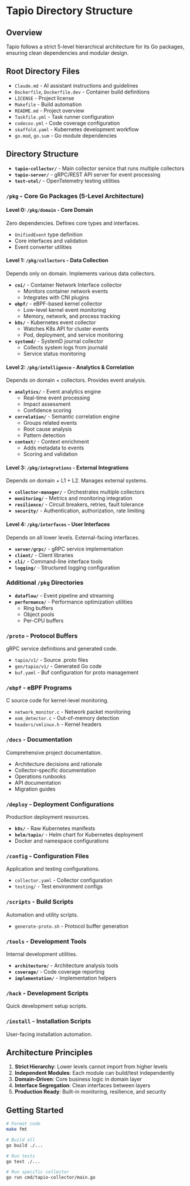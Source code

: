 # Tapio Directory Structure

## Overview
Tapio follows a strict 5-level hierarchical architecture for its Go packages, ensuring clean dependencies and modular design.

## Root Directory Files
- `Claude.md` - AI assistant instructions and guidelines
- `Dockerfile`, `Dockerfile.dev` - Container build definitions
- `LICENSE` - Project license
- `Makefile` - Build automation
- `README.md` - Project overview
- `Taskfile.yml` - Task runner configuration
- `codecov.yml` - Code coverage configuration
- `skaffold.yaml` - Kubernetes development workflow
- `go.mod`, `go.sum` - Go module dependencies

## Directory Structure



- **`tapio-collector/`** - Main collector service that runs multiple collectors
- **`tapio-server/`** - gRPC/REST API server for event processing
- **`test-otel/`** - OpenTelemetry testing utilities

### `/pkg` - Core Go Packages (5-Level Architecture)

#### Level 0: `/pkg/domain` - Core Domain
Zero dependencies. Defines core types and interfaces.
- `UnifiedEvent` type definition
- Core interfaces and validation
- Event converter utilities

#### Level 1: `/pkg/collectors` - Data Collection
Depends only on domain. Implements various data collectors.

- **`cni/`** - Container Network Interface collector
  - Monitors container network events
  - Integrates with CNI plugins
- **`ebpf/`** - eBPF-based kernel collector
  - Low-level kernel event monitoring
  - Memory, network, and process tracking
- **`k8s/`** - Kubernetes event collector
  - Watches K8s API for cluster events
  - Pod, deployment, and service monitoring
- **`systemd/`** - SystemD journal collector
  - Collects system logs from journald
  - Service status monitoring

#### Level 2: `/pkg/intelligence` - Analytics & Correlation
Depends on domain + collectors. Provides event analysis.

- **`analytics/`** - Event analytics engine
  - Real-time event processing
  - Impact assessment
  - Confidence scoring
- **`correlation/`** - Semantic correlation engine
  - Groups related events
  - Root cause analysis
  - Pattern detection
- **`context/`** - Context enrichment
  - Adds metadata to events
  - Scoring and validation

#### Level 3: `/pkg/integrations` - External Integrations
Depends on domain + L1 + L2. Manages external systems.

- **`collector-manager/`** - Orchestrates multiple collectors
- **`monitoring/`** - Metrics and monitoring integration
- **`resilience/`** - Circuit breakers, retries, fault tolerance
- **`security/`** - Authentication, authorization, rate limiting

#### Level 4: `/pkg/interfaces` - User Interfaces
Depends on all lower levels. External-facing interfaces.

- **`server/grpc/`** - gRPC service implementation
- **`client/`** - Client libraries
- **`cli/`** - Command-line interface tools
- **`logging/`** - Structured logging configuration

### Additional `/pkg` Directories

- **`dataflow/`** - Event pipeline and streaming
- **`performance/`** - Performance optimization utilities
  - Ring buffers
  - Object pools
  - Per-CPU buffers

### `/proto` - Protocol Buffers
gRPC service definitions and generated code.

- `tapio/v1/` - Source .proto files
- `gen/tapio/v1/` - Generated Go code
- `buf.yaml` - Buf configuration for proto management

### `/ebpf` - eBPF Programs
C source code for kernel-level monitoring.

- `network_monitor.c` - Network packet monitoring
- `oom_detector.c` - Out-of-memory detection
- `headers/vmlinux.h` - Kernel headers

### `/docs` - Documentation
Comprehensive project documentation.

- Architecture decisions and rationale
- Collector-specific documentation
- Operations runbooks
- API documentation
- Migration guides

### `/deploy` - Deployment Configurations
Production deployment resources.

- **`k8s/`** - Raw Kubernetes manifests
- **`helm/tapio/`** - Helm chart for Kubernetes deployment
- Docker and namespace configurations

### `/config` - Configuration Files
Application and testing configurations.

- `collector.yaml` - Collector configuration
- `testing/` - Test environment configs

### `/scripts` - Build Scripts
Automation and utility scripts.

- `generate-proto.sh` - Protocol buffer generation

### `/tools` - Development Tools
Internal development utilities.

- **`architecture/`** - Architecture analysis tools
- **`coverage/`** - Code coverage reporting
- **`implementation/`** - Implementation helpers

### `/hack` - Development Scripts
Quick development setup scripts.

### `/install` - Installation Scripts
User-facing installation automation.

## Architecture Principles

1. **Strict Hierarchy**: Lower levels cannot import from higher levels
2. **Independent Modules**: Each module can build/test independently
3. **Domain-Driven**: Core business logic in domain layer
4. **Interface Segregation**: Clean interfaces between layers
5. **Production Ready**: Built-in monitoring, resilience, and security

## Getting Started

```bash
# Format code
make fmt

# Build all
go build ./...

# Run tests
go test ./...

# Run specific collector
go run cmd/tapio-collector/main.go
```
